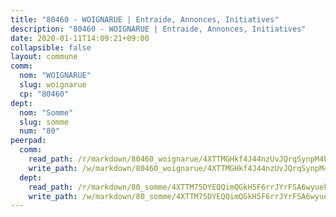 ```yaml
---
title: "80460 - WOIGNARUE | Entraide, Annonces, Initiatives"
description: "80460 - WOIGNARUE | Entraide, Annonces, Initiatives"
date: 2020-01-11T14:09:21+09:00
collapsible: false
layout: commune
comm:
  nom: "WOIGNARUE"
  slug: woignarue
  cp: "80460"
dept:
  nom: "Somme"
  slug: somme
  num: "80"
peerpad:
  comm:
    read_path: /r/markdown/80460_woignarue/4XTTMGHkf4J44nzUvJQrqSynpM4bfX1hoNkbuDpAbMtQqKdB7
    write_path: /w/markdown/80460_woignarue/4XTTMGHkf4J44nzUvJQrqSynpM4bfX1hoNkbuDpAbMtQqKdB7-K3TgTxEmVWefcfvNGESnzfzoNvBfMkz6WhR5fo6jjy7P3CLhWmef6JsKxjDM1kE9kv8z81AEYnLeDKQ3t6cAeWCN4eZqgxrBvHz3uoUksKFXAYabueLLvMKxPdweh7xBhkkgo1Jq
  dept:
    read_path: /r/markdown/80_somme/4XTTM75DYEQQimQGkH5F6rrJYrFSA6wyuekdgioEx7v45YjSw
    write_path: /w/markdown/80_somme/4XTTM75DYEQQimQGkH5F6rrJYrFSA6wyuekdgioEx7v45YjSw-K3TgTuB1DbUNHuFo9Fhh6JTUriPx8E5izGkmw9RSNTjUtMFPoZhqqp87szE8th3EytWSHGdhUuQUPjam8aJZh1SdH8pL3ibgUbMdNhU17kjAmSa49LMB2GjXvVwDVurE8mgce3XM
---
```


